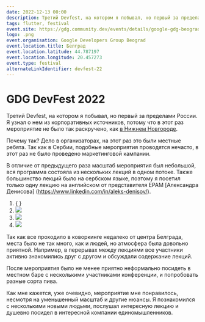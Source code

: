 ```yaml
---
date: 2022-12-13 00:00
description: Третий Devfest, на котором я побывал, но первый за пределами России. Я узнал о нем из корпоративных источников, потому что в этот раз мероприятие не было так раскручено, как в Нижнем Новгороде.
tags: flutter, festival
event.site: https://gdg.community.dev/events/details/google-gdg-beograd-presents-devfest-22/
logo: .png
event.organisation: Google Developers Group Beograd
event.location.title: Белград
event.location.latitude: 44.787197
event.location.longitude: 20.457273
event.type: festival
alternateLinkIdentifier: devfest-22
---
```

# GDG DevFest 2022

Третий Devfest, на котором я побывал, но первый за пределами России. Я узнал о нем из корпоративных источников, потому что в этот раз мероприятие не было так раскручено, как [в Нижнем Новгороде](https://coolone.ru/events/devfest-19/). 

Почему так? Дело в организаторах, на этот раз это были местные ребята. Так как в Сербии, подобные мероприятия проводятся нечасто, в этот раз не было проведено маркетинговой кампании.

В отличие от предыдущего раза масштаб мероприятия был небольшой, вся программа состояла из нескольких лекций в одном потоке. Также большинство лекций было на сербском языке, поэтому я посетил только одну лекцию на английском от представителя EPAM [Александра Денисова] (https://www.linkedin.com/in/aleks-denisov/).

1. { }
2. ![ ](1_400x400.jpg)
3. ![ ](2_400x400.jpg)
4. ![ ](3_400x400.jpg)

Так как все проходило в коворкинге недалеко от центра Белграда, места было не так много, как и людей, но атмосфера была довольно приятной. Например, в перерывах между лекциями все участники активно знакомились друг с другом и обсуждали содержание лекций.

После мероприятия было не менее приятно неформально посидеть в местном баре с несколькими участниками конференции, и попробовать разные сорта пива.

Как мне кажется, уже очевидно, мероприятие мне понравилось, несмотря на уменьшенный масштаб и другие нюансы. Я познакомился с несколькими новыми людьми, послушал интересную лекцию и душевно посидел в интересной компании единомышленников.
